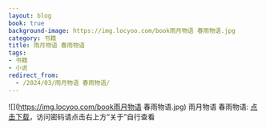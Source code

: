 ```yaml
---
layout: blog
book: true
background-image: https://img.locyoo.com/book雨月物语 春雨物语.jpg
category: 书籍
title: 雨月物语 春雨物语
tags:
- 书籍
- 小说
redirect_from:
  - /2024/03/雨月物语 春雨物语/
---
```

![](https://img.locyoo.com/book雨月物语 春雨物语.jpg)
雨月物语 春雨物语: <a name = "ref1" href="https://url18.ctfile.com/f/50983618-1049276257-4807f4?p=3619">点击下载</a>，访问密码请点击右上方“关于”自行查看